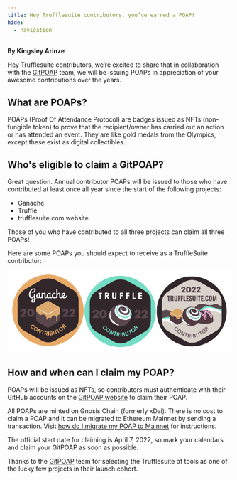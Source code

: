 ```yaml
---
title: Hey Trufflesuite contributors, you’ve earned a POAP!
hide:
  - navigation
---
```


**By Kingsley Arinze**

Hey Trufflesuite contributors, we’re excited to share that in collaboration with the [GitPOAP](https://gitpoap.io/) team, we will be issuing POAPs in appreciation of your awesome contributions over the years. 

## What are POAPs?

POAPs (Proof Of Attendance Protocol) are badges issued as NFTs (non-fungible token) to prove that the recipient/owner has carried out an action or has attended an event. They are like gold medals from the Olympics, except these exist as digital collectibles. 

## Who's eligible to claim a GitPOAP?

Great question. Annual contributor POAPs will be issued to those who have contributed at least once all year since the start of the following projects:

- Ganache
- Truffle
- trufflesuite.com website

Those of you who have contributed to all three projects can claim all three POAPs! 

Here are some POAPs you should expect to receive as a TruffleSuite contributor:

![gitpoap examples](./poap-examples.png)

## How and when can I claim my POAP?

POAPs will be issued as NFTs, so contributors must authenticate with their GitHub accounts on the [GitPOAP website](https://gitpoap.io/) to claim their POAP.

All POAPs are minted on Gnosis Chain (formerly xDai). There is no cost to claim a POAP and it can be migrated to Ethereum Mainnet by sending a transaction. Visit [how do I migrate my POAP to Mainnet](https://intercom.help/poap/en/articles/5790336-how-do-i-migrate-my-poap-to-mainnet) for instructions.

The official start date for claiming is April 7, 2022, so mark your calendars and claim your GitPOAP as soon as possible.

Thanks to the [GitPOAP](https://twitter.com/gitpoap) team for selecting the Trufflesuite of tools as one of the lucky few projects in their launch cohort.
